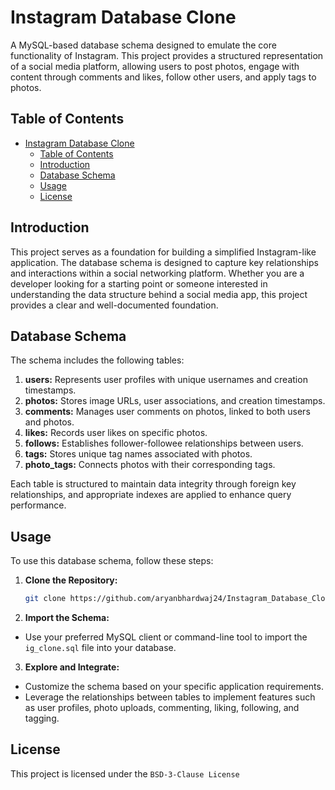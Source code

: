 # Instagram Database Clone

A MySQL-based database schema designed to emulate the core functionality of Instagram. This project provides a structured representation of a social media platform, allowing users to post photos, engage with content through comments and likes, follow other users, and apply tags to photos.

## Table of Contents

- [Instagram Database Clone](#instagram-database-clone)
  - [Table of Contents](#table-of-contents)
  - [Introduction](#introduction)
  - [Database Schema](#database-schema)
  - [Usage](#usage)
  - [License](#license)

## Introduction

This project serves as a foundation for building a simplified Instagram-like application. The database schema is designed to capture key relationships and interactions within a social networking platform. Whether you are a developer looking for a starting point or someone interested in understanding the data structure behind a social media app, this project provides a clear and well-documented foundation.

## Database Schema

The schema includes the following tables:

1. **users:** Represents user profiles with unique usernames and creation timestamps.
2. **photos:** Stores image URLs, user associations, and creation timestamps.
3. **comments:** Manages user comments on photos, linked to both users and photos.
4. **likes:** Records user likes on specific photos.
5. **follows:** Establishes follower-followee relationships between users.
6. **tags:** Stores unique tag names associated with photos.
7. **photo_tags:** Connects photos with their corresponding tags.

Each table is structured to maintain data integrity through foreign key relationships, and appropriate indexes are applied to enhance query performance.

## Usage

To use this database schema, follow these steps:

1. **Clone the Repository:**
   ```bash
   git clone https://github.com/aryanbhardwaj24/Instagram_Database_Clone.git

2. **Import the Schema:**
- Use your preferred MySQL client or command-line tool to import the `ig_clone.sql` file into your database.

3. **Explore and Integrate:**
- Customize the schema based on your specific application requirements.
- Leverage the relationships between tables to implement features such as user profiles, photo uploads, commenting, liking, following, and tagging.

## License
This project is licensed under the `BSD-3-Clause License`
